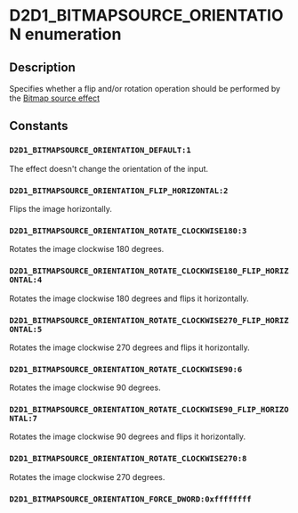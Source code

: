 # D2D1_BITMAPSOURCE_ORIENTATION enumeration

## Description

Specifies whether a flip and/or rotation operation should be performed by the [Bitmap source effect](https://learn.microsoft.com/windows/desktop/Direct2D/bitmap-source)

## Constants

### `D2D1_BITMAPSOURCE_ORIENTATION_DEFAULT:1`

The effect doesn't change the orientation of the input.

### `D2D1_BITMAPSOURCE_ORIENTATION_FLIP_HORIZONTAL:2`

Flips the image horizontally.

### `D2D1_BITMAPSOURCE_ORIENTATION_ROTATE_CLOCKWISE180:3`

Rotates the image clockwise 180 degrees.

### `D2D1_BITMAPSOURCE_ORIENTATION_ROTATE_CLOCKWISE180_FLIP_HORIZONTAL:4`

Rotates the image clockwise 180 degrees and flips it horizontally.

### `D2D1_BITMAPSOURCE_ORIENTATION_ROTATE_CLOCKWISE270_FLIP_HORIZONTAL:5`

Rotates the image clockwise 270 degrees and flips it horizontally.

### `D2D1_BITMAPSOURCE_ORIENTATION_ROTATE_CLOCKWISE90:6`

Rotates the image clockwise 90 degrees.

### `D2D1_BITMAPSOURCE_ORIENTATION_ROTATE_CLOCKWISE90_FLIP_HORIZONTAL:7`

Rotates the image clockwise 90 degrees and flips it horizontally.

### `D2D1_BITMAPSOURCE_ORIENTATION_ROTATE_CLOCKWISE270:8`

Rotates the image clockwise 270 degrees.

### `D2D1_BITMAPSOURCE_ORIENTATION_FORCE_DWORD:0xffffffff`